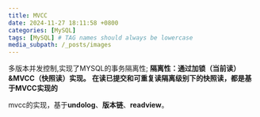 ```yaml
---
title: MVCC
date: 2024-11-27 18:11:58 +0800
categories: [MySQL]
tags: [MySQL] # TAG names should always be lowercase
media_subpath: /_posts/images
---
```


多版本并发控制,实现了MYSQL的事务隔离性;
**隔离性：通过加锁（当前读）&MVCC（快照读）实现。**
**在读已提交和可重复读隔离级别下的快照读，都是基于MVCC实现的**

mvcc的实现，基于**undolog**、**版本链**、**readview**。
